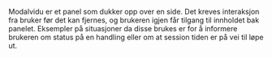 Modalvidu er et panel som dukker opp over en side. Det kreves interaksjon fra bruker før det kan fjernes, og brukeren igjen får tilgang til innholdet bak panelet. Eksempler på situasjoner da disse brukes er for å informere brukeren om status på en handling eller om at session tiden er på vei til løpe ut.
